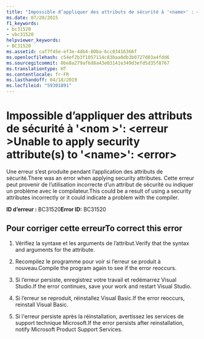 ```yaml
---
title: "Impossible d’appliquer des attributs de sécurité à '<name>' : <error>"
ms.date: 07/20/2015
f1_keywords:
- bc31520
- vbc31520
helpviewer_keywords:
- BC31520
ms.assetid: caf7f45e-ef3e-4db4-80ba-6cc03416366f
ms.openlocfilehash: c54ef2b3f1057114c83baa0db3b0727d03a4fdd6
ms.sourcegitcommit: 0be8a279af6d8a43e03141e349d3efd5d35f8767
ms.translationtype: HT
ms.contentlocale: fr-FR
ms.lasthandoff: 04/18/2019
ms.locfileid: "59301891"
---
```

# <a name="unable-to-apply-security-attributes-to-name-error"></a><span data-ttu-id="40728-102">Impossible d’appliquer des attributs de sécurité à '\<nom >': \<erreur ></span><span class="sxs-lookup"><span data-stu-id="40728-102">Unable to apply security attribute(s) to '\<name>': \<error></span></span>
<span data-ttu-id="40728-103">Une erreur s’est produite pendant l’application des attributs de sécurité.</span><span class="sxs-lookup"><span data-stu-id="40728-103">There was an error when applying security attributes.</span></span> <span data-ttu-id="40728-104">Cette erreur peut provenir de l’utilisation incorrecte d’un attribut de sécurité ou indiquer un problème avec le compilateur.</span><span class="sxs-lookup"><span data-stu-id="40728-104">This could be a result of using a security attributes incorrectly or it could indicate a problem with the compiler.</span></span>  
  
 <span data-ttu-id="40728-105">**ID d’erreur :** BC31520</span><span class="sxs-lookup"><span data-stu-id="40728-105">**Error ID:** BC31520</span></span>  
  
## <a name="to-correct-this-error"></a><span data-ttu-id="40728-106">Pour corriger cette erreur</span><span class="sxs-lookup"><span data-stu-id="40728-106">To correct this error</span></span>  
  
1. <span data-ttu-id="40728-107">Vérifiez la syntaxe et les arguments de l’attribut.</span><span class="sxs-lookup"><span data-stu-id="40728-107">Verify that the syntax and arguments for the attribute.</span></span>  
  
2. <span data-ttu-id="40728-108">Recompilez le programme pour voir si l’erreur se produit à nouveau.</span><span class="sxs-lookup"><span data-stu-id="40728-108">Compile the program again to see if the error reoccurs.</span></span>  
  
3. <span data-ttu-id="40728-109">Si l’erreur persiste, enregistrez votre travail et redémarrez Visual Studio.</span><span class="sxs-lookup"><span data-stu-id="40728-109">If the error continues, save your work and restart Visual Studio.</span></span>  
  
4. <span data-ttu-id="40728-110">Si l’erreur se reproduit, réinstallez Visual Basic.</span><span class="sxs-lookup"><span data-stu-id="40728-110">If the error reoccurs, reinstall Visual Basic.</span></span>  
  
5. <span data-ttu-id="40728-111">Si l'erreur persiste après la réinstallation, avertissez les services de support technique Microsoft.</span><span class="sxs-lookup"><span data-stu-id="40728-111">If the error persists after reinstallation, notify Microsoft Product Support Services.</span></span>  
